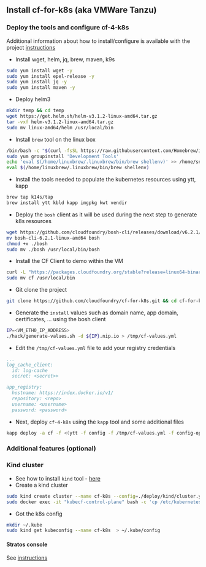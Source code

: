 ## Install cf-for-k8s (aka VMWare Tanzu)

### Deploy the tools and configure cf-4-k8s

Additional information about how to install/configure is available with the project [instructions](https://github.com/cloudfoundry/cf-for-k8s/blob/master/docs/deploy.md)

- Install wget, helm, jq, brew, maven, k9s
```bash
sudo yum install wget -y
sudo yum install epel-release -y
sudo yum install jq -y 
sudo yum install maven -y
```

- Deploy helm3
```bash
mkdir temp && cd temp
wget https://get.helm.sh/helm-v3.1.2-linux-amd64.tar.gz
tar -vxf helm-v3.1.2-linux-amd64.tar.gz
sudo mv linux-amd64/helm /usr/local/bin
```
- Install `brew` tool on the linux box
```bash
/bin/bash -c "$(curl -fsSL https://raw.githubusercontent.com/Homebrew/install/master/install.sh)"
sudo yum groupinstall 'Development Tools'
echo 'eval $(/home/linuxbrew/.linuxbrew/bin/brew shellenv)' >> /home/snowdrop/.bash_profile
eval $(/home/linuxbrew/.linuxbrew/bin/brew shellenv)
```
- Install the tools needed to populate the kubernetes resources using ytt, kapp

```bash
brew tap k14s/tap
brew install ytt kbld kapp imgpkg kwt vendir
```

- Deploy the `bosh` client as it will be used during the next step to generate k8s resources
```bash
wget https://github.com/cloudfoundry/bosh-cli/releases/download/v6.2.1/bosh-cli-6.2.1-linux-amd64
mv bosh-cli-6.2.1-linux-amd64 bosh
chmod +x ./bosh
sudo mv ./bosh /usr/local/bin/bosh
```

- Install the CF Client to demo within the VM
```bash
curl -L "https://packages.cloudfoundry.org/stable?release=linux64-binary&source=github" | tar -zx
sudo mv cf /usr/local/bin
```

- Git clone the project
```bash
git clone https://github.com/cloudfoundry/cf-for-k8s.git && cd cf-for-k8s
```

- Generate the `install` values such as domain name, app domain, certificates, ... using the bosh client 
```bash
IP=<VM_ETH0_IP_ADDRESS>
./hack/generate-values.sh -d ${IP}.nip.io > /tmp/cf-values.yml
```
- Edit the `/tmp/cf-values.yml` file to add your registry credentials
```yaml
...
log_cache_client:
  id: log-cache
  secret: <secret>>

app_registry:
  hostname: https://index.docker.io/v1/
  repository: <repo>
  username: <username>
  password: <password>
```

- Next, deploy `cf-4-k8s` using the `kapp` tool and some additional files
```bash
kapp deploy -a cf -f <(ytt -f config -f /tmp/cf-values.yml -f config-optional/remove-resource-requirements.yml -f config-optional/use-nodeport-for-ingress.yml)
```

### Additional features (optional)

### Kind cluster

- See how to install `kind` tool - [here](KIND.md)
- Create a kind cluster
```bash
sudo kind create cluster --name cf-k8s --config=./deploy/kind/cluster.yml
sudo docker exec -it "kubecf-control-plane" bash -c 'cp /etc/kubernetes/pki/ca.crt /etc/ssl/certs/ && update-ca-certificates && (systemctl list-units | grep containerd > /dev/null && systemctl restart containerd)'
```
- Got the k8s config
```bash
mkdir ~/.kube
sudo kind get kubeconfig --name cf-k8s  > ~/.kube/config
```

#### Stratos console 

See [instructions](OTHERS.md)

